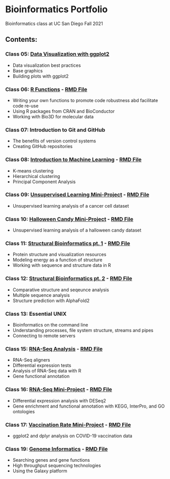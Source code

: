 # Bioinformatics Portfolio
Bioinformatics class at UC San Diego
Fall 2021

## Contents:

### Class 05: [Data Visualization with ggplot2](https://github.com/chappy000/bggn213/blob/main/class05/class05.md)
- Data visualization best practices
- Base graphics
- Building plots with ggplot2
### Class 06: [R Functions](https://github.com/chappy000/bggn213/blob/main/class06/class06.md) - [RMD File](https://github.com/chappy000/bggn213/blob/main/class06/class06.Rmd)
- Writing your own functions to promote code robustness abd facilitate code re-use
- Using R packages from CRAN and BioConductor
- Working with Bio3D for molecular data
### Class 07: Introduction to Git and GitHub
- The benefits of version control systems
- Creating GitHub repositories
### Class 08: [Introduction to Machine Learning](https://github.com/chappy000/bggn213/blob/main/class08/class08.md) - [RMD File](https://github.com/chappy000/bggn213/blob/main/class08/class08.Rmd)
- K-means clustering
- Hierarchical clustering
- Principal Component Analysis
### Class 09: [Unsupervised Learning Mini-Project](https://github.com/chappy000/bggn213/blob/main/Class%2009/Class09.md) - [RMD File](https://github.com/chappy000/bggn213/blob/main/Class%2009/Class09.Rmd)
- Unsupervised learning analysis of a cancer cell dataset
### Class 10: [Halloween Candy Mini-Project](https://github.com/chappy000/bggn213/blob/main/Class%2010/class10.md) - [RMD File](https://github.com/chappy000/bggn213/blob/main/Class%2010/class10.Rmd)
- Unsupervised learning analysis of a halloween candy dataset
### Class 11: [Structural Bioinformatics pt. 1](https://github.com/chappy000/bggn213/blob/main/class11/class11.md) - [RMD File](https://github.com/chappy000/bggn213/blob/main/class11/class11.Rmd)
- Protein structure and visualization resources
- Modeling energy as a function of structure
- Working with sequence and structure data in R
### Class 12: [Structural Bioinformatics pt. 2](https://github.com/chappy000/bggn213/blob/main/class11/class12.md) - [RMD File](https://github.com/chappy000/bggn213/blob/main/class11/class12.Rmd)
- Comparative structure and seqeunce analysis
- Multiple sequence analysis
- Structure prediction with AlphaFold2
### Class 13: Essential UNIX
- Bioinformatics on the command line
- Understanding processes, file system structure, streams and pipes
- Connecting to remote servers
### Class 15: [RNA-Seq Analysis](https://github.com/chappy000/bggn213/blob/main/Class15/Class15.md) - [RMD File](https://github.com/chappy000/bggn213/blob/main/Class15/Class15.Rmd)
- RNA-Seq aligners
- Differential expression tests
- Analysis of RNA-Seq data with R
- Gene functional annotation
### Class 16: [RNA-Seq Mini-Project](https://github.com/chappy000/bggn213/blob/main/class16/class16.md) - [RMD File](https://github.com/chappy000/bggn213/blob/main/class16/class16.Rmd) 
- Differential expression analysis with DESeq2
- Gene enrichment and functional annotation with KEGG, InterPro, and GO ontologies
### Class 17: [Vaccination Rate Mini-Project](https://github.com/chappy000/bggn213/blob/main/class%2017/class-17.md) - [RMD File](https://github.com/chappy000/bggn213/blob/main/class%2017/class%2017.Rmd)
- ggplot2 and dplyr analysis on COVID-19 vaccination data
### Class 19: [Genome Informatics](https://github.com/chappy000/bggn213/blob/main/class%2018/Class-18.md) - [RMD File](https://github.com/chappy000/bggn213/blob/main/class%2018/Class%2018.Rmd)
- Searching genes and gene functions
- High throughput sequencing technologies
- Using the Galaxy platform
